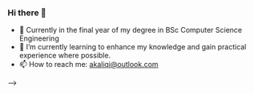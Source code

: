 ### Hi there 👋

- 🔭 Currently in the final year of my degree  in BSc Computer Science Engineering 
- 🌱 I’m currently learning  to enhance my knowledge and gain practical experience where possible.
- 📫 How to reach me: akaliqi@outlook.com

-->
